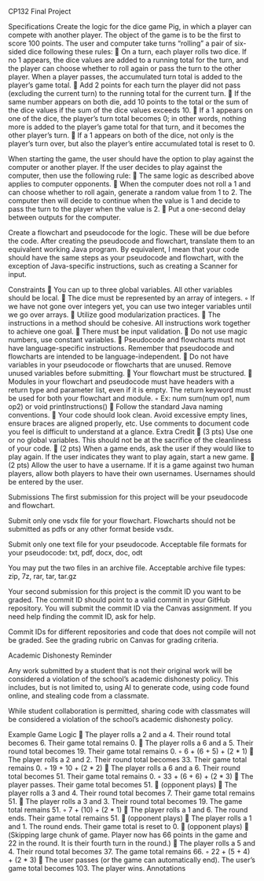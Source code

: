 CP132 Final Project

Specifications
Create the logic for the dice game Pig, in which a player can compete with another player. The object
of the game is to be the first to score 100 points. The user and computer take turns “rolling” a pair of
six-sided dice following these rules:
 On a turn, each player rolls two dice. If no 1 appears, the dice values are added to a running
total for the turn, and the player can choose whether to roll again or pass the turn to the other
player. When a player passes, the accumulated turn total is added to the player’s game total.
 Add 2 points for each turn the player did not pass (excluding the current turn) to the running
total for the current turn.
 If the same number appears on both die, add 10 points to the total or the sum of the dice values
if the sum of the dice values exceeds 10.
 If a 1 appears on one of the dice, the player’s turn total becomes 0; in other words, nothing
more is added to the player’s game total for that turn, and it becomes the other player’s turn.
 If a 1 appears on both of the dice, not only is the player’s turn over, but also the player’s entire
accumulated total is reset to 0.

When starting the game, the user should have the option to play against the computer or another player.
If the user decides to play against the computer, then use the following rule:
 The same logic as described above applies to computer opponents.
 When the computer does not roll a 1 and can choose whether to roll again, generate a random
value from 1 to 2. The computer then will decide to continue when the value is 1 and decide to
pass the turn to the player when the value is 2.
 Put a one-second delay between outputs for the computer.

Create a flowchart and pseudocode for the logic. These will be due before the code. After creating the
pseudocode and flowchart, translate them to an equivalent working Java program. By equivalent, I
mean that your code should have the same steps as your pseudocode and flowchart, with the exception
of Java-specific instructions, such as creating a Scanner for input.

Constraints
 You can up to three global variables. All other variables should be local.
 The dice must be represented by an array of integers.
◦ If we have not gone over integers yet, you can use two integer variables until we go over
arrays.
 Utilize good modularization practices.
 The instructions in a method should be cohesive. All instructions work together to achieve one
goal.
 There must be input validation.
 Do not use magic numbers, use constant variables.
 Pseudocode and flowcharts must not have language-specific instructions. Remember that
pseudocode and flowcharts are intended to be language-independent.
 Do not have variables in your pseudocode or flowcharts that are unused. Remove unused
variables before submitting.
 Your flowchart must be structured.
 Modules in your flowchart and pseudocode must have headers with a return type and parameter
list, even if it is empty. The return keyword must be used for both your flowchart and module.
◦ Ex: num sum(num op1, num op2) or void printInstructions()
 Follow the standard Java naming conventions.
 Your code should look clean. Avoid excessive empty lines, ensure braces are aligned properly,
etc. Use comments to document code you feel is difficult to understand at a glance.
Extra Credit
 (3 pts) Use one or no global variables. This should not be at the sacrifice of the cleanliness of
your code.
 (2 pts) When a game ends, ask the user if they would like to play again. If the user indicates
they want to play again, start a new game.
 (2 pts) Allow the user to have a username. If it is a game against two human players, allow both
players to have their own usernames. Usernames should be entered by the user.

Submissions
The first submission for this project will be your pseudocode and flowchart.

Submit only one vsdx file for your flowchart. Flowcharts should not be submitted as pdfs or any
other format beside vsdx.

Submit only one text file for your pseudocode. Acceptable file formats for your pseudocode: txt, pdf,
docx, doc, odt

You may put the two files in an archive file. Acceptable archive file types: zip, 7z, rar, tar, tar.gz

Your second submission for this project is the commit ID you want to be graded. The commit ID
should point to a valid commit in your GitHub repository. You will submit the commit ID via the
Canvas assignment. If you need help finding the commit ID, ask for help.

Commit IDs for different repositories and code that does not compile will not be graded.
See the grading rubric on Canvas for grading criteria.

Academic Dishonesty Reminder

Any work submitted by a student that is not their original work will be considered a violation of the
school’s academic dishonesty policy. This includes, but is not limited to, using AI to generate code,
using code found online, and stealing code from a classmate.

While student collaboration is permitted, sharing code with classmates will be considered a violation of
the school’s academic dishonesty policy.

Example Game Logic
 The player rolls a 2 and a 4. Their round total becomes 6. Their game total remains 0.
 The player rolls a 6 and a 5. Their round total becomes 19. Their game total remains 0.
◦ 6 + (6 + 5) + (2 * 1)
 The player rolls a 2 and 2. Their round total becomes 33. Their game total remains 0.
◦ 19 + 10 + (2 * 2)
 The player rolls a 6 and a 6. Their round total becomes 51. Their game total remains 0.
◦ 33 + (6 + 6) + (2 * 3)
 The player passes. Their game total becomes 51.
 (opponent plays)
 The player rolls a 3 and 4. Their round total becomes 7. Their game total remains 51.
 The player rolls a 3 and 3. Their round total becomes 19. The game total remains 51.
◦ 7 + (10) + (2 * 1)
 The player rolls a 1 and 6. The round ends. Their game total remains 51.
 (opponent plays)
 The player rolls a 1 and 1. The round ends. Their game total is reset to 0.
 (opponent plays)
 (Skipping large chunk of game. Player now has 66 points in the game and 22 in the round. It is
their fourth turn in the round.)
 The player rolls a 5 and 4. Their round total becomes 37. The game total remains 66.
◦ 22 + (5 + 4) + (2 * 3)
 The user passes (or the game can automatically end). The user’s game total becomes 103. The
player wins.
Annotations
